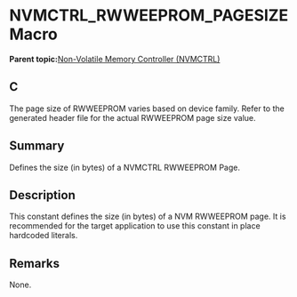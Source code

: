# NVMCTRL\_RWWEEPROM\_PAGESIZE Macro

**Parent topic:**[Non-Volatile Memory Controller \(NVMCTRL\)](GUID-66187F2C-08F3-4218-B768-FD2C65ECCC20.md)

## C

The page size of RWWEEPROM varies based on device family. Refer to the generated header file for the actual RWWEEPROM page size value.

## Summary

Defines the size \(in bytes\) of a NVMCTRL RWWEEPROM Page.

## Description

This constant defines the size \(in bytes\) of a NVM RWWEEPROM page. It is recommended for the target application to use this constant in place hardcoded literals.

## Remarks

None.

